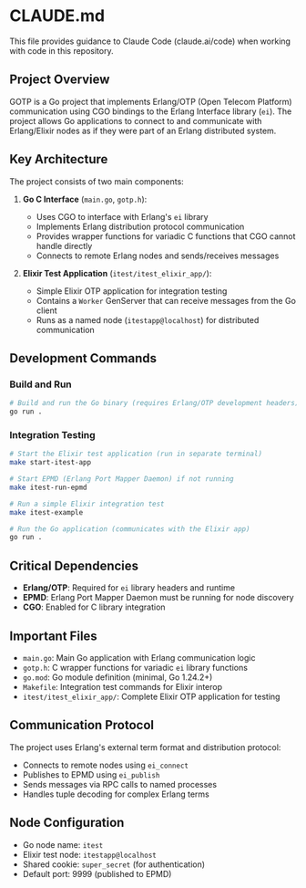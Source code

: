 # CLAUDE.md

This file provides guidance to Claude Code (claude.ai/code) when working with code in this repository.

## Project Overview

GOTP is a Go project that implements Erlang/OTP (Open Telecom Platform) communication using CGO bindings to the Erlang Interface library (`ei`). The project allows Go applications to connect to and communicate with Erlang/Elixir nodes as if they were part of an Erlang distributed system.

## Key Architecture

The project consists of two main components:

1. **Go C Interface** (`main.go`, `gotp.h`):
   - Uses CGO to interface with Erlang's `ei` library
   - Implements Erlang distribution protocol communication
   - Provides wrapper functions for variadic C functions that CGO cannot handle directly
   - Connects to remote Erlang nodes and sends/receives messages

2. **Elixir Test Application** (`itest/itest_elixir_app/`):
   - Simple Elixir OTP application for integration testing
   - Contains a `Worker` GenServer that can receive messages from the Go client
   - Runs as a named node (`itestapp@localhost`) for distributed communication

## Development Commands

### Build and Run
```bash
# Build and run the Go binary (requires Erlang/OTP development headers)
go run .
```

### Integration Testing
```bash
# Start the Elixir test application (run in separate terminal)
make start-itest-app

# Start EPMD (Erlang Port Mapper Daemon) if not running
make itest-run-epmd

# Run a simple Elixir integration test
make itest-example

# Run the Go application (communicates with the Elixir app)
go run .
```

## Critical Dependencies

- **Erlang/OTP**: Required for `ei` library headers and runtime
- **EPMD**: Erlang Port Mapper Daemon must be running for node discovery
- **CGO**: Enabled for C library integration

## Important Files

- `main.go`: Main Go application with Erlang communication logic
- `gotp.h`: C wrapper functions for variadic `ei` library functions
- `go.mod`: Go module definition (minimal, Go 1.24.2+)
- `Makefile`: Integration test commands for Elixir interop
- `itest/itest_elixir_app/`: Complete Elixir OTP application for testing

## Communication Protocol

The project uses Erlang's external term format and distribution protocol:
- Connects to remote nodes using `ei_connect`
- Publishes to EPMD using `ei_publish`
- Sends messages via RPC calls to named processes
- Handles tuple decoding for complex Erlang terms

## Node Configuration

- Go node name: `itest`
- Elixir test node: `itestapp@localhost`
- Shared cookie: `super_secret` (for authentication)
- Default port: 9999 (published to EPMD)
